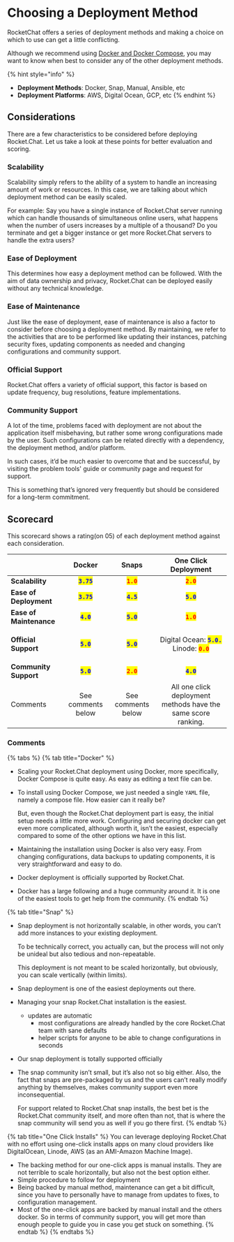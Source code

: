# Choosing a Deployment Method

RocketChat offers a series of deployment methods and making a choice on which to use can get a little conflicting.

Although we recommend using [Docker and Docker Compose](../rapid-deployment-methods/docker-and-docker-compose/), you may want to know when best to consider any of the other deployment methods.

{% hint style="info" %}
* **Deployment Methods**: Docker, Snap, Manual, Ansible, etc
* **Deployment Platforms**: AWS, Digital Ocean, GCP, etc
{% endhint %}

## Considerations

There are a few characteristics to be considered before deploying Rocket.Chat. Let us take a look at these points for better evaluation and scoring.

### Scalability

Scalability simply refers to the ability of a system to handle an increasing amount of work or resources. In this case, we are talking about which deployment method can be easily scaled.

For example: Say you have a single instance of Rocket.Chat server running which can handle thousands of simultaneous online users, what happens when the number of users increases by a multiple of a thousand? Do you terminate and get a bigger instance or get more Rocket.Chat servers to handle the extra users?

### Ease of Deployment

This determines how easy a deployment method can be followed. With the aim of data ownership and privacy, Rocket.Chat can be deployed easily without any technical knowledge.

### Ease of Maintenance

Just like the ease of deployment, ease of maintenance is also a factor to consider before choosing a deployment method. By maintaining, we refer to the activities that are to be performed like updating their instances, patching security fixes, updating components as needed and changing configurations and community support.

### Official Support

Rocket.Chat offers a variety of official support, this factor is based on update frequency, bug resolutions, feature implementations.

### Community Support

A lot of the time, problems faced with deployment are not about the application itself misbehaving, but rather some wrong configurations made by the user. Such configurations can be related directly with a dependency, the deployment method, and/or platform.

In such cases, it’d be much easier to overcome that and be successful, by visiting the problem tools' guide or community page and request for support.

This is something that’s ignored very frequently but should be considered for a long-term commitment.

## Scorecard

This scorecard shows a rating(on 05) of each deployment method against each consideration.

|                         |                    Docker                   |                    Snaps                   |                                                                          One Click Deployment                                                                          |
| ----------------------- | :-----------------------------------------: | :----------------------------------------: | :--------------------------------------------------------------------------------------------------------------------------------------------------------------------: |
| **Scalability**         | <mark style="color:blue;">**`3.75`**</mark> |  <mark style="color:red;">**`1.0`**</mark> |                                                                <mark style="color:red;">**`2.0`**</mark>                                                               |
| **Ease of Deployment**  | <mark style="color:blue;">**`3.75`**</mark> | <mark style="color:blue;">**`4.5`**</mark> |                                                               <mark style="color:blue;">**`5.0`**</mark>                                                               |
| **Ease of Maintenance** |  <mark style="color:blue;">**`4.0`**</mark> | <mark style="color:blue;">**`5.0`**</mark> |                                                                <mark style="color:red;">**`1.0`**</mark>                                                               |
| **Official Support**    |  <mark style="color:blue;">**`5.0`**</mark> | <mark style="color:blue;">**`5.0`**</mark> | <p>Digital Ocean: <mark style="color:blue;"><strong><code>5.0.</code></strong></mark><br>Linode: <mark style="color:red;"><strong><code>0.0</code></strong></mark></p> |
| **Community Support**   |  <mark style="color:blue;">**`5.0`**</mark> |  <mark style="color:red;">**`2.0`**</mark> |                                                               <mark style="color:blue;">**`4.0`**</mark>                                                               |
| Comments                |              See comments below             |             See comments below             |                                                      All one click deployment methods have the same score ranking.                                                     |

### Comments

{% tabs %}
{% tab title="Docker" %}
* Scaling your Rocket.Chat deployment using Docker, more specifically, Docker Compose is quite easy. As easy as editing a text file can be.
*   To install using Docker Compose, we just needed a single `YAML` file, namely a compose file. How easier can it really be?

    But, even though the Rocket.Chat deployment part is easy, the initial setup needs a little more work. Configuring and securing docker can get even more complicated, although worth it, isn’t the easiest, especially compared to some of the other options we have in this list.
* Maintaining the installation using Docker is also very easy. From changing configurations, data backups to updating components, it is very straightforward and easy to do.
* Docker deployment is officially supported by Rocket.Chat.
* Docker has a large following and a huge community around it. It is one of the easiest tools to get help from the community.
{% endtab %}

{% tab title="Snap" %}
*   Snap deployment is not horizontally scalable, in other words, you can’t add more instances to your existing deployment.

    To be technically correct, you actually can, but the process will not only be unideal but also tedious and non-repeatable.

    This deployment is not meant to be scaled horizontally, but obviously, you can scale vertically (within limits).
* Snap deployment is one of the easiest deployments out there.
* Managing your snap Rocket.Chat installation is the easiest.
  * updates are automatic
    * most configurations are already handled by the core Rocket.Chat team with sane defaults
    * helper scripts for anyone to be able to change configurations in seconds
* Our snap deployment is totally supported officially
*   The snap community isn’t small, but it’s also not so big either. Also, the fact that snaps are pre-packaged by us and the users can’t really modify anything by themselves, makes community support even more inconsequential.

    For support related to Rocket.Chat snap installs, the best bet is the Rocket.Chat community itself, and more often than not, that is where the snap community will send you as well if you go there first.
{% endtab %}

{% tab title="One Click Installs" %}
You can leverage deploying Rocket.Chat with no effort using one-click installs apps on many cloud providers like DigitalOcean, Linode, AWS (as an AMI-Amazon Machine Image).

* The backing method for our one-click apps is manual installs. They are not terrible to scale horizontally, but also not the best option either.
* Simple procedure to follow for deployment
* Being backed by manual method, maintenance can get a bit difficult, since you have to personally have to manage from updates to fixes, to configuration management.
* Most of the one-click apps are backed by manual install and the others docker. So in terms of community support, you will get more than enough people to guide you in case you get stuck on something.
{% endtab %}
{% endtabs %}
